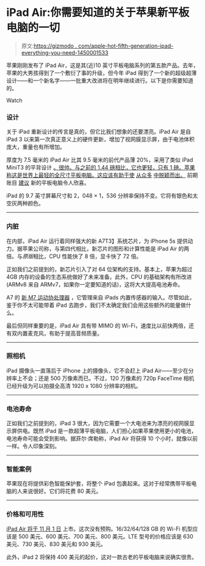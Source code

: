 # iPad Air:你需要知道的关于苹果新平板电脑的一切

> 原文:[https://gizmodo . com/apple-hot-fifth-generation-ipad-everything-you-need-1450001533](https://gizmodo.com/apples-hot-fifth-generation-ipad-everything-you-need-1450001533)

苹果刚刚发布了 iPad Air，这是其(近)10 英寸平板电脑系列的第五款产品。去年，苹果的大男孩得到了一个敷衍了事的升级，但今年 iPad 得到了一个新的超级超薄设计——和一个新名字——一批重大改进将在明年继续进行。以下是你需要知道的。

Watch

### 设计

关于 iPad 重新设计的传言是真的，但它比我们想象的还要漂亮。iPad Air 是自 iPad 3 以来第一次真正意义上的硬件更新，增加了视网膜显示屏，由于电池体积庞大，重量也有所增加。

厚度为 7.5 毫米的 iPad Air 比其 9.5 毫米的前代产品薄 20%，采用了类似 iPad MiniT3 的平背设计 [。很帅。与之前的 1.44 磅相比，它也更轻，只有 1 磅。苹果称这是世界上最轻的全尺寸平板电脑。这应该有助于使](https://gizmodo.com/ipad-mini-2-everything-you-need-to-know-1449855821) [从众多](http://gizmodo.com/how-the-ipad-air-stacks-up-to-the-tablet-markets-top-d-1450191602) [中脱颖而出。](https://gizmodo.com/ipad-mini-2-everything-you-need-to-know-1449855821) 前期账目 [建议](http://gizmodo.com/ipad-air-meta-hands-on-thin-but-not-flimsy-1450187044) 新的平板电脑令人欣喜。

iPad 的 9.7 英寸屏幕尺寸和 2，048 × 1，536 分辨率保持不变。它将有银色和太空灰两种颜色。

* * *

### 内脏

在内部，iPad Air 运行着同样强大的新 A7T3】系统芯片，为 iPhone 5s 提供动力。据苹果公司称，与第四代相比，新芯片的图形和计算性能是 iPad Air 的两倍。与*原版*相比，CPU 性能快了 8 倍，显卡快了 72 倍。

正如我们之前提到的，新芯片引入了对 64 位架构的支持。基本上，苹果为超过 4GB 内存的设备的生态系统做好了未来准备。此外，CPU 的基础架构有所改进(ARMv8 来自 ARMv7，如果你一定要知道的话)，这将大大提高电池寿命。

A7 的 [新 M7 运动协处理器](https://gizmodo.com/how-apples-m7-chip-makes-the-iphone-5s-the-ultimate-tr-1286594287) ，它管理来自 iPads 内置传感器的输入。尽管如此，鉴于你不太可能带着 iPad 去跑步，我们不太确定我们会用这些额外的能量做什么。

最后但同样重要的是，iPad Air 具有带 MIMO 的 Wi-Fi，速度比以前快两倍，还有双内置麦克风，有助于提高音频质量。

* * *

### 照相机

iPad 摄像头一直落后于 iPhone 上的摄像头，它不会赶上 iPad Air——至少在分辨率上不会；还是 500 万像素而已。不过，120 万像素的 720p FaceTime 相机已经升级为可以拍摄全高清 1920 x 1080 分辨率的相机。

* * *

### 电池寿命

正如我们之前提到的，iPad 3 很大，因为它需要一个大电池来为漂亮的视网膜显示屏供电。既然 iPad 是一款超薄平板电脑，人们担心如果苹果使用更小的电池，电池寿命可能会受到影响。据菲尔·席勒称，iPad Air 将获得 10 个小时，就像以前一样。令人印象深刻。

* * *

### 智能案例

苹果现在将提供彩色智能保护套，将整个 iPad 包裹起来。这对于经常携带平板电脑的人来说很好。它们将花费 80 美元。

* * *

### 价格和可用性

[iPad Air 将于 11 月 1 日](http://store.apple.com/us/buy-ipad/ipad-air) 上市。这次没有预购。16/32/64/128 GB 的 Wi-Fi 机型应该是 500 美元、600 美元、700 美元、800 美元。LTE 型号的价格应该是 630 美元、730 美元、830 美元和 930 美元。

此外，iPad 2 将保持 400 美元的起价，这对一款古老的平板电脑来说确实很贵。